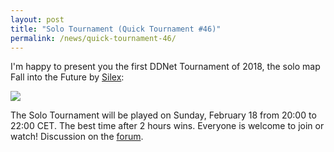 ```yaml
---
layout: post
title: "Solo Tournament (Quick Tournament #46)"
permalink: /news/quick-tournament-46/
---
```


I'm happy to present you the first DDNet Tournament of 2018, the solo map Fall into the Future by [Silex](/mappers/Silex/):

[<img class="demo" src="/img/posts/Fall_into_the_Future.png" />](//forum.ddnet.tw/viewtopic.php?f=33&t=6241)

The Solo Tournament will be played on Sunday, February 18 from 20:00 to 22:00 CET. The best time after 2 hours wins. Everyone is welcome to join or watch!
Discussion on the [forum](//forum.ddnet.tw/viewtopic.php?f=33&t=6241).
